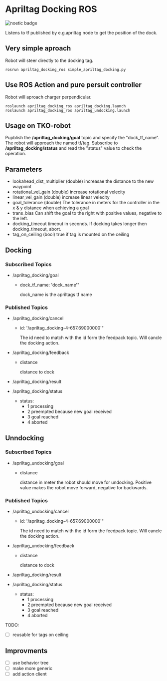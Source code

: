 # Apriltag Docking ROS
![noetic badge](https://github.com/JosefGst/apriltag_docking_ros/actions/workflows/noetic.yaml/badge.svg)

Listens to tf published by e.g.apriltag node to get the position of the dock.

## Very simple aproach
Robot will steer directly to the docking tag.

    rosrun apriltag_docking_ros simple_apriltag_docking.py
    
## Use ROS Action and pure persuit controller 
Robot will aproach charger perpendicular.

    roslaunch apriltag_docking_ros apriltag_docking.launch
    roslaunch apriltag_docking_ros apriltag_undocking.launch

## Usage on TKO-robot
Pupblish the **/apriltag_docking/goal** topic and specify the "dock_tf_name". The robot will approach the named tf/tag.
Subscribe to **/apriltag_docking/status** and read the "status" value to check the operation.

## Parameters
- lookahead_dist_multiplier (double)
increasae the distance to the new waypoint
- rotational_vel_gain (double)
increase rotational velecity
- linear_vel_gain (double)
increase linear velecity
- goal_tolerance (double)
The tolerance in meters for the controller in the x & y distance when achieving a goal
- trans_bias
Can shift the goal to the right with positive values, negative to the left.
- docking_timeout
timeout in seconds. If docking takes longer then docking_timeout, abort.
- tag_on_ceiling (bool)
true if tag is mounted on the ceiling

## Docking
### Subscribed Topics
- /apriltag_docking/goal
    - dock_tf_name: 'dock_name'"

        dock_name is the apriltags tf name
### Published Topics
- /apriltag_docking/cancel
    - id: '/apriltag_docking-4-657.69000000'"

        The id need to match with the id form the feedpack topic.
        Will cancle the docking action.

- /apriltag_docking/feedback
    - distance
        
        distance to dock

- /apriltag_docking/result
- /apriltag_docking/status
    - status:
        - 1 processing
        - 2 preempted because new goal received
        - 3 goal reached
        - 4 aborted

## Unndocking
### Subscribed Topics
- /apriltag_undocking/goal
    - distance

        distance in meter the robot should move for undocking. Positive value makes the robot move forward, negative for backwards.
### Published Topics
- /apriltag_undocking/cancel
    - id: '/apriltag_docking-4-657.69000000'"

        The id need to match with the id form the feedpack topic.
        Will cancle the docking action.

- /apriltag_undocking/feedback
     - distance
        
        distance to dock
        
- /apriltag_docking/result
- /apriltag_docking/status
    - status:
        - 1 processing
        - 2 preempted because new goal received
        - 3 goal reached
        - 4 aborted

TODO:
- [ ] reusable for tags on ceiling

## Improvments

- [ ] use behavior tree
- [ ] make more generic
- [ ] add action client